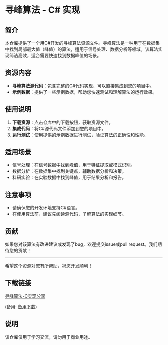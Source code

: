 # 寻峰算法 - C# 实现

## 简介

本仓库提供了一个用C#开发的寻峰算法资源文件。寻峰算法是一种用于在数据集中找到局部最大值（峰值）的算法，适用于信号处理、数据分析等领域。该算法实现简洁高效，适合需要快速找到数据峰值的场景。

## 资源内容

- **寻峰算法源代码**：包含完整的C#代码实现，可以直接集成到您的项目中。
- **示例数据**：提供了一些示例数据，帮助您快速测试和理解算法的运行效果。

## 使用说明

1. **下载资源**：点击仓库中的下载按钮，获取资源文件。
2. **集成代码**：将C#源代码文件添加到您的项目中。
3. **运行测试**：使用提供的示例数据进行测试，验证算法的正确性和性能。

## 适用场景

- 信号处理：在信号数据中找到峰值，用于特征提取或模式识别。
- 数据分析：在数据集中找到关键点，辅助数据分析和决策。
- 科研实验：在实验数据中找到峰值，用于结果分析和报告。

## 注意事项

- 请确保您的开发环境支持C#语言。
- 在使用算法前，建议先阅读源代码，了解算法的实现细节。

## 贡献

如果您对该算法有改进建议或发现了bug，欢迎提交issue或pull request。我们期待您的贡献！

---

希望这个资源对您有所帮助，祝您开发顺利！

## 下载链接
[寻峰算法-C实现分享](https://pan.quark.cn/s/caaa3b416f99) 

(备用: [备用下载](https://pan.baidu.com/s/1SRaBMobTDJpEizT1Xs2bmQ?pwd=1234))

## 说明

该仓库仅用于学习交流，请勿用于商业用途。
